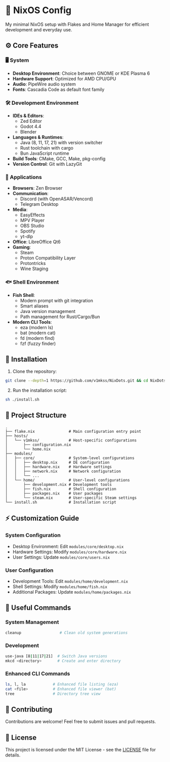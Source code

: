 # 🚀 NixOS Config

My minimal NixOS setup with Flakes and Home Manager for efficient development and everyday use.

## ⚙️ Core Features

### 🖥️ System

- **Desktop Environment**: Choice between GNOME or KDE Plasma 6
- **Hardware Support**: Optimized for AMD CPU/GPU
- **Audio**: PipeWire audio system
- **Fonts**: Cascadia Code as default font family

### 🛠️ Development Environment

- **IDEs & Editors**:
  - Zed Editor
  - Godot 4.4
  - Blender
- **Languages & Runtimes**:
  - Java (8, 11, 17, 21) with version switcher
  - Rust toolchain with cargo
  - Bun JavaScript runtime
- **Build Tools**: CMake, GCC, Make, pkg-config
- **Version Control**: Git with LazyGit

### 📱 Applications

- **Browsers**: Zen Browser
- **Communication**:
  - Discord (with OpenASAR/Vencord)
  - Telegram Desktop
- **Media**:
  - EasyEffects
  - MPV Player
  - OBS Studio
  - Spotify
  - yt-dlp
- **Office**: LibreOffice Qt6
- **Gaming**:
  - Steam
  - Proton Compatibility Layer
  - Protontricks
  - Wine Staging

### 🐟 Shell Environment

- **Fish Shell**:
  - Modern prompt with git integration
  - Smart aliases
  - Java version management
  - Path management for Rust/Cargo/Bun
- **Modern CLI Tools**:
  - eza (modern ls)
  - bat (modern cat)
  - fd (modern find)
  - fzf (fuzzy finder)

## 🚀 Installation

1. Clone the repository:

```bash
git clone --depth=1 https://github.com/v1mkss/NixDots.git && cd NixDots
```

2. Run the installation script:

```bash
sh ./install.sh
```

## 📁 Project Structure

```
.
├── flake.nix               # Main configuration entry point
├── hosts/
│   └── v1mkss/             # Host-specific configurations
│       ├── configuration.nix
│       └── home.nix
├── modules/
│   ├── core/               # System-level configurations
│   │   ├── desktop.nix     # DE configuration
│   │   ├── hardware.nix    # Hardware settings
│   │   ├── network.nix     # Network configuration
│   │   └── ...
│   └── home/               # User-level configurations
│       ├── development.nix # Development tools
│       ├── fish.nix        # Shell configuration
│       ├── packages.nix    # User packages
│       └── steam.nix       # User-specific Steam settings
└── install.sh              # Installation script
```

## ⚡ Customization Guide

### System Configuration

- Desktop Environment: Edit `modules/core/desktop.nix`
- Hardware Settings: Modify `modules/core/hardware.nix`
- User Settings: Update `modules/core/users.nix`

### User Configuration

- Development Tools: Edit `modules/home/development.nix`
- Shell Settings: Modify `modules/home/fish.nix`
- Additional Packages: Update `modules/home/packages.nix`

## 🔧 Useful Commands

### System Management

```bash
cleanup                 # Clean old system generations
```

### Development

```bash
use-java [8|11|17|21]  # Switch Java versions
mkcd <directory>       # Create and enter directory
```

### Enhanced CLI Commands

```bash
ls, l, la            # Enhanced file listing (eza)
cat <file>           # Enhanced file viewer (bat)
tree                 # Directory tree view
```

## 🤝 Contributing

Contributions are welcome! Feel free to submit issues and pull requests.

## 📄 License

This project is licensed under the MIT License - see the [LICENSE](./LICENSE) file for details.
